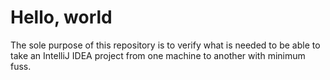 # Hello, world

The sole purpose of this repository is to verify what is needed to be able to 
take an IntelliJ IDEA project from one machine to another with minimum fuss.